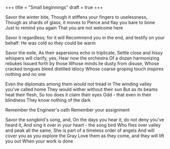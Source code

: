 +++
title = "Small beginnings"
draft = true
+++

Savor the winter bite,
Though it stiffens your fingers to uselessness,
Though as shards of glass, it moves to
Pierce and flay you bare to bone
Just to remind you again
That you are not welcome here

Savor it regardless; for it will
Recommend you in the end, and testify on your behalf:
He was cold so they could be warm

Savor the exile,
As their aspersions echo in triplicate,
Settle close and hissy whispers will clarify, yes,
Hear now the orchestra
Of a dozen harmonizing rebukes
Issued forth by those
Whose minds lie dusty from disuse,
Whose cracked tongues bleed distilled idiocy 
Whose coarse groping touch inspires nothing and no one

Even the diplomats among them would not tread in
The winding valley you've called home
They would wither without their sun
But as its beams heat their flesh,
So too does it claim their eyes
Odd - that even in their blindness
They know nothing of the dark

Remember the Engineer's oath
Remember your assignment

Savor the songbird's song, and,
On the days you hear it, do not deny you've heard it,
And sing it over in your heart - the song bird
Who flies over valley and peak all the same,
She is part of a timeless order of angels
And will cover you as you explore the Gray
Love them as they come, and they will lift you out
When your work is done
